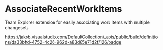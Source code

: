 # AssociateRecentWorkItems
Team Explorer extension for easily associating work items with multiple changesets

https://jakob.visualstudio.com/DefaultCollection/_apis/public/build/definitions/da33bffd-4752-4c26-962d-a83d85e71d2f/126/badge

